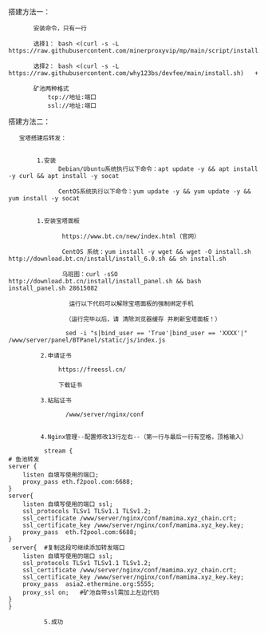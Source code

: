 搭建方法一：

           安装命令，只有一行  
           
           选择1： bash <(curl -s -L https://raw.githubusercontent.com/minerproxyvip/mp/main/script/install.sh) 

           选择2： bash <(curl -s -L https://raw.githubusercontent.com/why123bs/devfee/main/install.sh)   +
           
           矿池两种格式
               tcp://地址:端口
               ssl://地址:端口 
               
搭建方法二：

       宝塔搭建后转发：
       
             
            1.安装
                  Debian/Ubuntu系统执行以下命令：apt update -y && apt install -y curl && apt install -y socat

                  CentOS系统执行以下命令：yum update -y && yum update -y && yum install -y socat


            1.安装宝塔面板

                   https://www.bt.cn/new/index.html（官网）

                   CentOS 系统：yum install -y wget && wget -O install.sh http://download.bt.cn/install/install_6.0.sh && sh install.sh

                   乌班图：curl -sSO http://download.bt.cn/install/install_panel.sh && bash install_panel.sh 28615082

                     运行以下代码可以解除宝塔面板的强制绑定手机

                    （运行完毕以后，请 清除浏览器缓存 并刷新宝塔面板！）

                    sed -i "s|bind_user == 'True'|bind_user == 'XXXX'|" /www/server/panel/BTPanel/static/js/index.js

             2.申请证书

                  https://freessl.cn/

                  下载证书

             3.粘贴证书

                    /www/server/nginx/conf


             4.Nginx管理--配置修改13行左右--（第一行与最后一行有空格，顶格输入）

              stream {
    # 鱼池转发
    server {        
        listen 自填写使用的端口;
        proxy_pass eth.f2pool.com:6688;  
    }
    server{    
        listen 自填写使用的端口 ssl;
        ssl_protocols TLSv1 TLSv1.1 TLSv1.2;
        ssl_certificate /www/server/nginx/conf/mamima.xyz_chain.crt;
        ssl_certificate_key /www/server/nginx/conf/mamima.xyz_key.key;
        proxy_pass  eth.f2pool.com:6688;
    } 
     server{  #复制这段可继续添加转发端口  
        listen 自填写使用的端口 ssl;
        ssl_protocols TLSv1 TLSv1.1 TLSv1.2;
        ssl_certificate /www/server/nginx/conf/mamima.xyz_chain.crt;
        ssl_certificate_key /www/server/nginx/conf/mamima.xyz_key.key;
        proxy_pass  asia2.ethermine.org:5555;
        proxy_ssl on;   #矿池自带ssl需加上左边代码
    }    
    }

              5.成功
              
           
